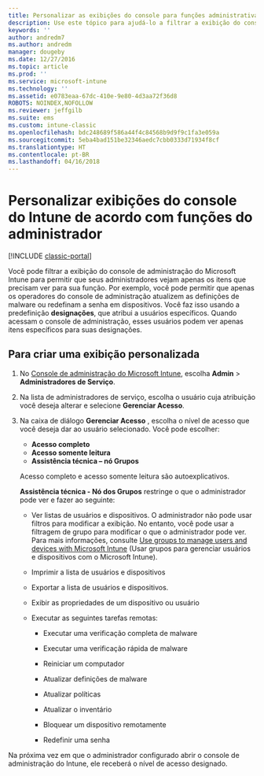```yaml
---
title: Personalizar as exibições do console para funções administrativas
description: Use este tópico para ajudá-lo a filtrar a exibição do console de administração do Intune para permitir que seus administradores vejam apenas os itens necessários para sua função.
keywords: ''
author: andredm7
ms.author: andredm
manager: dougeby
ms.date: 12/27/2016
ms.topic: article
ms.prod: ''
ms.service: microsoft-intune
ms.technology: ''
ms.assetid: e0783eaa-67dc-410e-9e80-4d3aa72f36d8
ROBOTS: NOINDEX,NOFOLLOW
ms.reviewer: jeffgilb
ms.suite: ems
ms.custom: intune-classic
ms.openlocfilehash: bdc248689f586a44f4c84568b9d9f9c1fa3e059a
ms.sourcegitcommit: 5eba4bad151be32346aedc7cbb0333d71934f8cf
ms.translationtype: HT
ms.contentlocale: pt-BR
ms.lasthandoff: 04/16/2018
---
```

# <a name="customize-intune-console-views-according-to-admin-roles"></a>Personalizar exibições do console do Intune de acordo com funções do administrador

[!INCLUDE [classic-portal](../includes/classic-portal.md)]

Você pode filtrar a exibição do console de administração do Microsoft Intune para permitir que seus administradores vejam apenas os itens que precisam ver para sua função. Por exemplo, você pode permitir que apenas os operadores do console de administração atualizem as definições de malware ou redefinam a senha em dispositivos. Você faz isso usando a predefinição **designações**, que atribui a usuários específicos. Quando acessam o console de administração, esses usuários podem ver apenas itens específicos para suas designações.

## <a name="to-create-a-custom-view"></a>Para criar uma exibição personalizada

1. No [Console de administração do Microsoft Intune](https://manage.microsoft.com), escolha **Admin** &gt; **Administradores de Serviço**.

2. Na lista de administradores de serviço, escolha o usuário cuja atribuição você deseja alterar e selecione **Gerenciar Acesso**.

3. Na caixa de diálogo **Gerenciar Acesso** , escolha o nível de acesso que você deseja dar ao usuário selecionado. Você pode escolher:

   -   **Acesso completo**
   -   **Acesso somente leitura**
   -   **Assistência técnica – nó Grupos**

   Acesso completo e acesso somente leitura são autoexplicativos. <!--- **Helpdesk - Groups Node** allows users to choose from one of the following designations that provide custom levels of access to the Intune admin console:--->

   **Assistência técnica - Nó dos Grupos** restringe o que o administrador pode ver e fazer ao seguinte:

   -   Ver listas de usuários e dispositivos. O administrador não pode usar filtros para modificar a exibição. No entanto, você pode usar a filtragem de grupo para modificar o que o administrador pode ver. Para mais informações, consulte [Use groups to manage users and devices with Microsoft Intune](use-groups-to-manage-users-and-devices-with-microsoft-intune.md) (Usar grupos para gerenciar usuários e dispositivos com o Microsoft Intune).

   -   Imprimir a lista de usuários e dispositivos

   -   Exportar a lista de usuários e dispositivos.

   -   Exibir as propriedades de um dispositivo ou usuário

   -   Executar as seguintes tarefas remotas:

       -   Executar uma verificação completa de malware

       -   Executar uma verificação rápida de malware

       -   Reiniciar um computador

       -   Atualizar definições de malware

       -   Atualizar políticas

       -   Atualizar o inventário

       -   Bloquear um dispositivo remotamente

       -   Redefinir uma senha

Na próxima vez em que o administrador configurado abrir o console de administração do Intune, ele receberá o nível de acesso designado.
